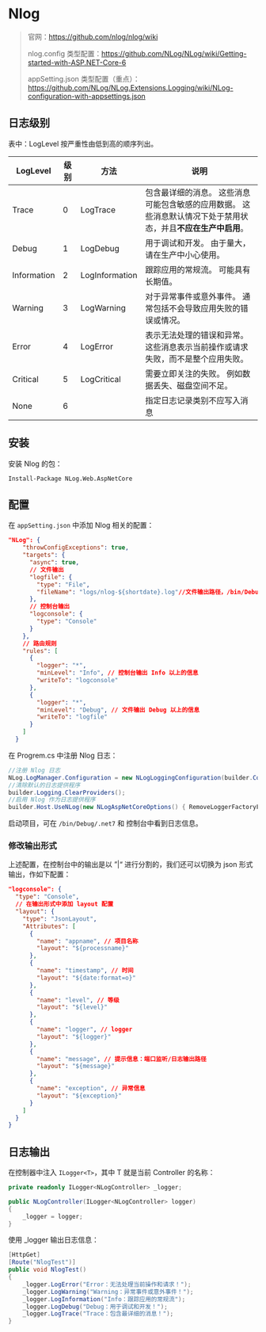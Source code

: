 # Nlog

>官网：https://github.com/nlog/nlog/wiki
>
>nlog.config 类型配置：https://github.com/NLog/NLog/wiki/Getting-started-with-ASP.NET-Core-6
>
>appSetting.json 类型配置（重点）：https://github.com/NLog/NLog.Extensions.Logging/wiki/NLog-configuration-with-appsettings.json



## 日志级别

表中：LogLevel 按严重性由低到高的顺序列出。

|LogLevel|级别|方法|说明|
|-|-|-|-|
|Trace|0|LogTrace|包含最详细的消息。 这些消息可能包含敏感的应用数据。 这些消息默认情况下处于禁用状态，并且**不应在生产中启用**。|
|Debug|1|LogDebug|用于调试和开发。 由于量大，请在生产中小心使用。|
|Information|2|LogInformation|跟踪应用的常规流。 可能具有长期值。|
|Warning|3|LogWarning|对于异常事件或意外事件。 通常包括不会导致应用失败的错误或情况。|
|Error|4|LogError|表示无法处理的错误和异常。 这些消息表示当前操作或请求失败，而不是整个应用失败。|
|Critical|5|LogCritical|需要立即关注的失败。 例如数据丢失、磁盘空间不足。|
|None|6||指定日志记录类别不应写入消息|



## 安装

安装 Nlog 的包：

```shell
Install-Package NLog.Web.AspNetCore
```



## 配置

在 `appSetting.json` 中添加 Nlog 相关的配置：

```JSON
"NLog": {
    "throwConfigExceptions": true,
    "targets": {
      "async": true,
      // 文件输出
      "logfile": {
        "type": "File",
        "fileName": "logs/nlog-${shortdate}.log"//文件输出路径，/bin/Debug/.net7
      },
      // 控制台输出
      "logconsole": {
        "type": "Console"
      }
    },
    // 路由规则
    "rules": [
      {
        "logger": "*",
        "minLevel": "Info", // 控制台输出 Info 以上的信息
        "writeTo": "logconsole"
      },
      {
        "logger": "*",
        "minLevel": "Debug", // 文件输出 Debug 以上的信息
        "writeTo": "logfile"
      }
    ]
  }
```

在 Progrem.cs 中注册 Nlog 日志：

```C#
//注册 Nlog 日志
NLog.LogManager.Configuration = new NLogLoggingConfiguration(builder.Configuration.GetSection("NLog"));
//清除默认的日志提供程序
builder.Logging.ClearProviders();
//启用 Nlog 作为日志提供程序
builder.Host.UseNLog(new NLogAspNetCoreOptions() { RemoveLoggerFactoryFilter = false });
```

启动项目，可在 `/bin/Debug/.net7` 和 控制台中看到日志信息。



### 修改输出形式

上述配置，在控制台中的输出是以 ”|“ 进行分割的，我们还可以切换为 json 形式输出，作如下配置：

```JSON
"logconsole": {
  "type": "Console",
  // 在输出形式中添加 layout 配置
  "layout": {
    "type": "JsonLayout",
    "Attributes": [
      {
        "name": "appname", // 项目名称
        "layout": "${processname}"
      },
      {
        "name": "timestamp", // 时间
        "layout": "${date:format=o}"
      },
      {
        "name": "level", // 等级
        "layout": "${level}"
      },
      {
        "name": "logger", // logger
        "layout": "${logger}"
      },
      {
        "name": "message", // 提示信息：端口监听/日志输出路径
        "layout": "${message}"
      },
      {
        "name": "exception", // 异常信息
        "layout": "${exception}"
      }
    ]
  }
}
```



## 日志输出

在控制器中注入 `ILogger<T>`，其中 T 就是当前 Controller 的名称：

```C#
private readonly ILogger<NLogController> _logger;

public NLogController(ILogger<NLogController> logger)
{
    _logger = logger;
}
```

使用 _logger 输出日志信息：

```C#
[HttpGet]
[Route("NlogTest")]
public void NlogTest()
{
    _logger.LogError("Error：无法处理当前操作和请求！");
    _logger.LogWarning("Warning：异常事件或意外事件！");
    _logger.LogInformation("Info：跟踪应用的常规流");
    _logger.LogDebug("Debug：用于调试和开发！");
    _logger.LogTrace("Trace：包含最详细的消息！");
}
```
